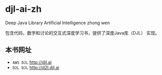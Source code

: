 # djl-ai-zh
Deep Java Library Artificial Intelligence zhong wen

包含代码，数学和讨论的交互式深度学习书，提供了深度Java库（DJL） 实现。

## 本书网址

* `AWS DJL` http://djl.ai
* `D2L DJL` http://d2l.djl.ai
